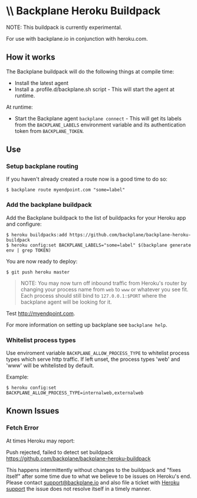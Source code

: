 # \\\ Backplane Heroku Buildpack

NOTE: This buildpack is currently experimental.

For use with backplane.io in conjunction with heroku.com.

## How it works

The Backplane buildpack will do the following things at compile time:

* Install the latest agent
* Install a .profile.d/backplane.sh script - This will start the agent at runtime.

At runtime:

* Start the Backplane agent `backplane connect` - This will get its labels from the 
`BACKPLANE_LABELS` environment variable and its authentication token from `BACKPLANE_TOKEN`.

## Use

### Setup backplane routing

If you haven't already created a route now is a good time to do so:

    $ backplane route myendpoint.com "some=label"

### Add the backplane buildpack

Add the Backplane buildpack to the list of buildpacks for your Heroku app and
configure:

    $ heroku buildpacks:add https://github.com/backplane/backplane-heroku-buildpack
    $ heroku config:set BACKPLANE_LABELS="some=label" $(backplane generate env | grep TOKEN)

You are now ready to deploy:

    $ git push heroku master

> NOTE: You may now turn off inbound traffic from Heroku's router by changing
> your process name from `web` to `www` or whatever you see fit. Each process
> should still bind to `127.0.0.1:$PORT` where the backplane agent will be
> looking for it.

Test http://myendpoint.com.

For more information on setting up backplane see `backplane help`.

### Whitelist process types

Use enviroment variable `BACKPLANE_ALLOW_PROCESS_TYPE` to whitelist process types
which serve http traffic. If left unset, the process types 'web' and 'www' will
be whitelisted by default.

Example:

    $ heroku config:set BACKPLANE_ALLOW_PROCESS_TYPE=internalweb,externalweb

## Known Issues

### Fetch Error

At times Heroku may report:

  Push rejected, failed to detect set buildpack https://github.com/backplane/backplane-heroku-buildpack

This happens intermittently without changes to the buildpack and "fixes itself"
after some time due to what we believe to be issues on Heroku's end. Please
contact support@backplane.io and also file a ticket with [Heroku
support](https://help.heroku.com) the issue does not resolve itself in a timely
manner.
